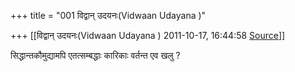 +++
title = "001 विद्वान् उदयनः(Vidwaan Udayana )"

+++
[[विद्वान् उदयनः(Vidwaan Udayana )	2011-10-17, 16:44:58 [Source](https://groups.google.com/g/bvparishat/c/H_vrCfb20nw)]]



सिद्धान्तकौमुद्यामपि एतत्सम्बद्धाः कारिकाः वर्तन्त एव खलु ?


